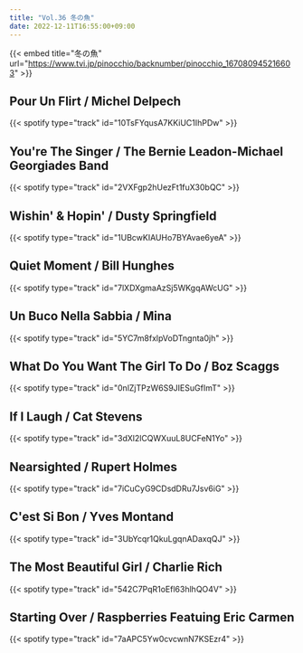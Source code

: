 ```yaml
---
title: "Vol.36 冬の魚"
date: 2022-12-11T16:55:00+09:00
---
```


{{< embed title="冬の魚" url="https://www.tvi.jp/pinocchio/backnumber/pinocchio_167080945216603" >}}

## Pour Un Flirt / Michel Delpech
{{< spotify type="track" id="10TsFYqusA7KKiUC1IhPDw" >}}

## You're The Singer / The Bernie Leadon-Michael Georgiades Band
{{< spotify type="track" id="2VXFgp2hUezFt1fuX30bQC" >}}

## Wishin' & Hopin' / Dusty Springfield
{{< spotify type="track" id="1UBcwKIAUHo7BYAvae6yeA" >}}

## Quiet Moment / Bill Hunghes
{{< spotify type="track" id="7lXDXgmaAzSj5WKgqAWcUG" >}}

## Un Buco Nella Sabbia / Mina
{{< spotify type="track" id="5YC7m8fxlpVoDTngnta0jh" >}}

## What Do You Want The Girl To Do / Boz Scaggs
{{< spotify type="track" id="0nlZjTPzW6S9JIESuGfImT" >}}

## If I Laugh / Cat Stevens
{{< spotify type="track" id="3dXl2lCQWXuuL8UCFeN1Yo" >}}

## Nearsighted / Rupert Holmes
{{< spotify type="track" id="7iCuCyG9CDsdDRu7Jsv6iG" >}}

## C'est Si Bon / Yves Montand
{{< spotify type="track" id="3UbYcqr1QkuLgqnADaxqQJ" >}}

## The Most Beautiful Girl / Charlie Rich
{{< spotify type="track" id="542C7PqR1oEfl63hlhQO4V" >}}

## Starting Over / Raspberries Featuing Eric Carmen
{{< spotify type="track" id="7aAPC5Yw0cvcwnN7KSEzr4" >}}

